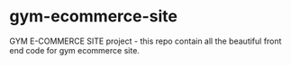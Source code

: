# gym-ecommerce-site
GYM E-COMMERCE SITE project - this repo contain all the beautiful front end code for gym ecommerce site.
